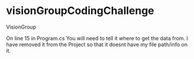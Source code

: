 # visionGroupCodingChallenge
VisionGroup


On line 15 in Program.cs You will need to tell it where to get the data from. I have removed it from the Project so that it doesnt have my file path/info on it.

